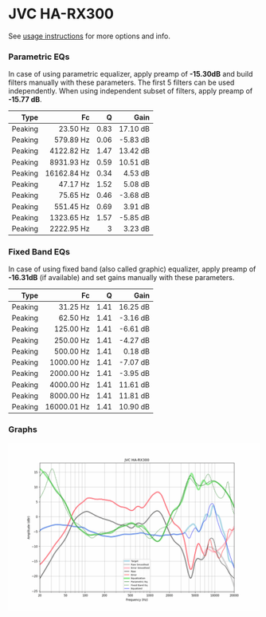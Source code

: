 # JVC HA-RX300
See [usage instructions](https://github.com/jaakkopasanen/AutoEq#usage) for more options and info.

### Parametric EQs
In case of using parametric equalizer, apply preamp of **-15.30dB** and build filters manually
with these parameters. The first 5 filters can be used independently.
When using independent subset of filters, apply preamp of **-15.77 dB**.

| Type    | Fc          |    Q | Gain     |
|--------:|------------:|-----:|---------:|
| Peaking | 23.50 Hz    | 0.83 | 17.10 dB |
| Peaking | 579.89 Hz   | 0.06 | -5.83 dB |
| Peaking | 4122.82 Hz  | 1.47 | 13.42 dB |
| Peaking | 8931.93 Hz  | 0.59 | 10.51 dB |
| Peaking | 16162.84 Hz | 0.34 | 4.53 dB  |
| Peaking | 47.17 Hz    | 1.52 | 5.08 dB  |
| Peaking | 75.65 Hz    | 0.46 | -3.68 dB |
| Peaking | 551.45 Hz   | 0.69 | 3.91 dB  |
| Peaking | 1323.65 Hz  | 1.57 | -5.85 dB |
| Peaking | 2222.95 Hz  | 3    | 3.23 dB  |

### Fixed Band EQs
In case of using fixed band (also called graphic) equalizer, apply preamp of **-16.31dB**
(if available) and set gains manually with these parameters.

| Type    | Fc          |    Q | Gain     |
|--------:|------------:|-----:|---------:|
| Peaking | 31.25 Hz    | 1.41 | 16.25 dB |
| Peaking | 62.50 Hz    | 1.41 | -3.16 dB |
| Peaking | 125.00 Hz   | 1.41 | -6.61 dB |
| Peaking | 250.00 Hz   | 1.41 | -4.27 dB |
| Peaking | 500.00 Hz   | 1.41 | 0.18 dB  |
| Peaking | 1000.00 Hz  | 1.41 | -7.07 dB |
| Peaking | 2000.00 Hz  | 1.41 | -3.95 dB |
| Peaking | 4000.00 Hz  | 1.41 | 11.61 dB |
| Peaking | 8000.00 Hz  | 1.41 | 11.81 dB |
| Peaking | 16000.01 Hz | 1.41 | 10.90 dB |

### Graphs
![](./JVC%20HA-RX300.png)